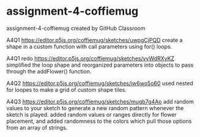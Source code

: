 # assignment-4-coffiemug
assignment-4-coffiemug created by GitHub Classroom

A4Q1
https://editor.p5js.org/coffiemug/sketches/uwpgCjPQD
create a shape in a custom function with call parameters using for() loops.

A4Q1 redo
https://editor.p5js.org/coffiemug/sketches/vyWdRXyKZ
simplified the loop shape and reorganized parameters into objects to pass through the addFlower() function.

A4Q2
https://editor.p5js.org/coffiemug/sketches/iw6wo5o60
used nested for loopes to make a grid of custom shape tiles.

A4Q3
https://editor.p5js.org/coffiemug/sketches/mugb7g4Ao
add random values to your sketch to generate a new random pattern whenever the sketch is played. added random values or ranges directly for flower placement, and added randomness to the colors which pull those options from an array of strings.

